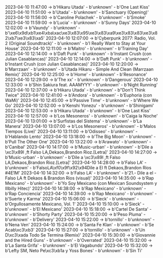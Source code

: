 2023-04-10 11:47:00 -> b'Hikaru Utada' - b'unknown' - b'One Last Kiss'
2023-04-10 11:51:00 -> b'Utada' - b'unknown' - b'Sanctuary (Opening)'
2023-04-10 11:56:00 -> b'Caroline Polachek' - b'unknown' - b'Smoke'
2023-04-10 11:59:00 -> b'Lucia' - b'unknown' - b'Sunny Days'
2023-04-10 12:02:00 -> b'Vaundy' - b'unknown' - b'\xe6\x9d\xb1\xe4\xba\xac\xe3\x83\x95\xe3\x83\xa9\xe3\x83\x83\xe3\x82\xb7\xe3\x83\xa5'
2023-04-10 12:07:00 -> b'Cyberpunk 2077: Radio, Vol. 2 (Original Soundtrack)' - b'unknown' - b'I Really Want to Stay at Your House'
2023-04-10 12:11:00 -> b'Maitro' - b'unknown' - b'Training Day'
2023-04-10 12:14:00 -> b'Daft Punk' - b'unknown' - b'Instant Crush (con Julian Casablancas)'
2023-04-10 12:14:00 -> b'Daft Punk' - b'unknown' - b'Instant Crush (con Julian Casablancas)'
2023-04-10 12:20:00 -> b'Marrzaan' - b'unknown' - b'Utada Hikaru - Simple And Clean (Marrzaan Remix)'
2023-04-10 12:25:00 -> b'Home' - b'unknown' - b'Resonance'
2023-04-10 12:29:00 -> b'The xx' - b'unknown' - b'Dangerous'
2023-04-10 12:33:00 -> b'Shin Sakiura feat. AAAMYYY' - b'unknown' - b'Night Running'
2023-04-10 12:37:00 -> b'Hikaru Utada' - b'unknown' - b"Don't Think Twice"
2023-04-10 12:41:00 -> b'Andora' - b'unknown' - b'Euphoria (con WaMi)'
2023-04-10 12:45:00 -> b'Passive Time' - b'unknown' - b'Where We Go'
2023-04-10 12:52:00 -> b'Kenshi Yonezu' - b'unknown' - b'Shinigami'
2023-04-10 12:53:00 -> b'Hikaru Utada' - b'unknown' - b'One Last Kiss'
2023-04-10 12:57:00 -> b'Los Mesoneros' - b'unknown' - b'Caiga la Noche'
2023-04-10 13:01:00 -> b'Surfistas del Sistema' - b'unknown' - b'La Manera'
2023-04-10 13:07:00 -> b'Los Mesoneros' - b'unknown' - b'Malos Tiempos (Live)'
2023-04-10 13:11:00 -> b'Odisseo' - b'unknown' - b'Hablando Lento'
2023-04-10 13:18:00 -> b'The Big Moon' - b'unknown' - b'Pull The Other One'
2023-04-10 13:22:00 -> b'Arawato' - b'unknown' - b'Canibal'
2023-04-10 14:17:00 -> b'Music-urban' - b'unknown' - b'Dile a \xc3\x89l ,ft Falso LA,Dekaos,Brandon Rioz.[Letra]'
2023-04-10 14:27:00 -> b'Music-urban' - b'unknown' - b'Dile a \xc3\x89l ,ft Falso LA,Dekaos,Brandon Rioz.[Letra]'
2023-04-10 14:28:00 -> b'Falso LA' - b'unknown' - b'FalsoLA\xf0\x9f\x92\x94Dile a El ft Dekaos,Brandon Rios #4E1M'
2023-04-10 14:32:00 -> b'Falso LA' - b'unknown' - b'21.- Dile a el - Falso LA ft Dekaos & Brandon Rios (visual)'
2023-04-10 14:35:00 -> b'Rap Mexicano' - b'unknown' - b'Yo Soy Mexicano (con Mexican Soundsystem y Illbilly Hitec)'
2023-04-10 14:38:00 -> b'Rap Mexicano' - b'unknown' - b'Rap Conciencia'
2023-04-10 14:39:00 -> b'Rap Mexicano' - b'unknown' - b'Suerte y Karma'
2023-04-10 15:06:00 -> b'Sieck' - b'unknown' - b'Orgullosamente Mexicano, Vol. 1'
2023-04-10 15:10:00 -> b'Sieck' - b'unknown' - b'El Mexicano'
2023-04-10 15:18:00 -> b'Cartel De Santa' - b'unknown' - b'Shorty Party'
2023-04-10 15:20:00 -> b'Peso Pluma' - b'unknown' - b'Delivery'
2023-04-10 15:22:00 -> b'tornillo' - b'unknown' - b'Nena Ven'
2023-04-10 15:24:00 -> b'Santa Fe Klan' - b'unknown' - b'Se Acab\xc3\xb3'
2023-04-10 15:27:00 -> b'tornillo' - b'unknown' - b'Un D\xc3\xada Todo Se Termina (Remix)'
2023-04-10 15:30:00 -> b'Giovannie and the Hired Guns' - b'unknown' - b'Overrated'
2023-04-10 15:32:00 -> b'La Santa Grifa' - b'unknown' - b'El Vagabundo'
2023-04-10 15:32:00 -> b'Lefty SM, Neto Pe\xc3\xb1a y Yoss Bones' - b'unknown' - b'Sin Ti'
